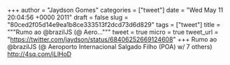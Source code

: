 
+++
author = "Jaydson Gomes"
categories = ["tweet"]
date = "Wed May 11 20:04:56 +0000 2011"
draft = false
slug = "80ced2f05d14e9ea1b8ce333513f2dcd73d6d829"
tags = ["tweet"]
title = """Rumo ao @brazilJS (@ Aero..."""
tweet = true
micro = true
tweet_url = "https://twitter.com/jaydson/status/68406252669124608"
+++
Rumo ao @brazilJS (@ Aeroporto Internacional Salgado Filho (POA) w/ 7 others) http://4sq.com/iLlHoD
